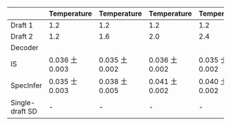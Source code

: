 |  | Temperature | Temperature | Temperature | Temperature | Temperature |
| --- | --- | --- | --- | --- | --- |
| Draft 1 | 1.2 | 1.2 | 1.2 | 1.2 | 1.2 |
| Draft 2 | 1.2 | 1.6 | 2.0 | 2.4 | N/A |
| Decoder |  |  |  |  |  |
| IS | 0.036 土 0.003 | 0.035 土 0.002 | 0.036 土 0.002 | 0.035 士 0.002 | - |
| SpecInfer | 0.035 士 0.003 | 0.038 土 0.005 | 0.041 土 0.002 | 0.040 土 0.002 |  |
| Single-draft SD | - | - | - | - | 0.036 士 0.000 |
